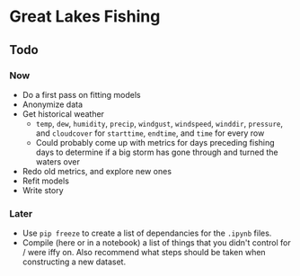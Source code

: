 # Great Lakes Fishing
## Todo

### Now
- Do a first pass on fitting models
- Anonymize data
- Get historical weather
  - `temp`, `dew`, `humidity`, `precip`, `windgust`, `windspeed`, `winddir`, `pressure`, and `cloudcover` for `starttime`, `endtime`, and `time` for every row
  - Could probably come up with metrics for days preceding fishing days to determine if a big storm has gone through and turned the waters over
- Redo old metrics, and explore new ones
- Refit models
- Write story

### Later
- Use `pip freeze` to create a list of dependancies for the `.ipynb` files.
- Compile (here or in a notebook) a list of things that you didn't control for / were iffy on. Also recommend what steps should be taken when constructing a new dataset. 
